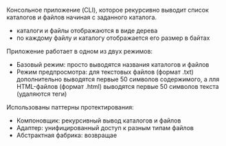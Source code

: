 Консольное приложение (CLI), которое рекурсивно выводит список каталогов и файлов начиная с заданного каталога.

- каталоги и файлы отображаются в виде дерева
- по каждому файлу и каталогу отображается его размер в байтах

Приложение работает в одном из двух режимов:

- Базовый режим: просто выводятся названия каталогов и файлов
- Режим предпросмотра: для текстовых файлов (формат .txt) дополнительно выводятся первые 50 символов содержимого, а лля HTML-файлов (формат .html) выводятся первые 50 символов текста (удаляются теги)

Использованы паттерны протектирования:

- Компоновщик: рекурсивный вывод каталогов и файлов
- Адаптер: унифицированный доступ к разным типам файлов
- Абстрактная фабрика: возвращае
